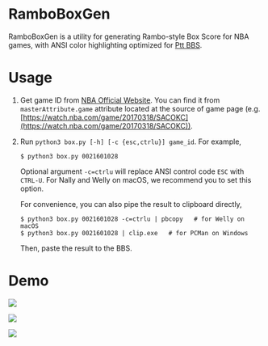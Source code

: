 RamboBoxGen
===========

RamboBoxGen is a utility for generating Rambo-style Box Score for NBA games, with ANSI color highlighting optimized for [Ptt BBS](https://www.ptt.cc/).

# Usage

1. Get game ID from [NBA Official Website](https://watch.nba.com/). You can find it from `masterAttribute.game` attribute located at the source of game page (e.g. [https://watch.nba.com/game/20170318/SACOKC](https://watch.nba.com/game/20170318/SACOKC)).

2. Run `python3 box.py [-h] [-c {esc,ctrlu}] game_id`. For example,

    ```
    $ python3 box.py 0021601028
    ```

    Optional argument `-c=ctrlu` will replace ANSI control code `ESC` with `CTRL-U`. For Nally and Welly on macOS, we recommend you to set this option.

    For convenience, you can also pipe the result to clipboard directly,

    ```
    $ python3 box.py 0021601028 -c=ctrlu | pbcopy   # for Welly on macOS
    $ python3 box.py 0021601028 | clip.exe   # for PCMan on Windows
    ```

    Then, paste the result to the BBS.

# Demo

![](https://i.imgur.com/IQwqLxN.png)

![](https://i.imgur.com/RbxJJtw.png)

![](https://i.imgur.com/ox93zIo.png)
